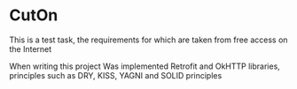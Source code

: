 # CutOn
This is a test task, the requirements for which are taken from free access on the Internet

When writing this project
Was implemented Retrofit and OkHTTP libraries, principles such as DRY, KISS, YAGNI and SOLID principles 
